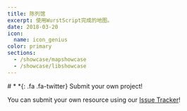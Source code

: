 ```yaml
---
title: 陈列馆
excerpt: 使用WurstScript完成的地图。
date: 2018-03-20
icon:
  name: icon_genius
color: primary
sections:
  - /showcase/mapshowcase
  - /showcase/libshowcase
---
```


<div class="jumbotron">
# *&nbsp;*{: .fa .fa-twitter} Submit your own project!

You can submit your own resource using our [Issue Tracker](https://github.com/wurstscript/wurstscript.github.io/issues)!
</div>
